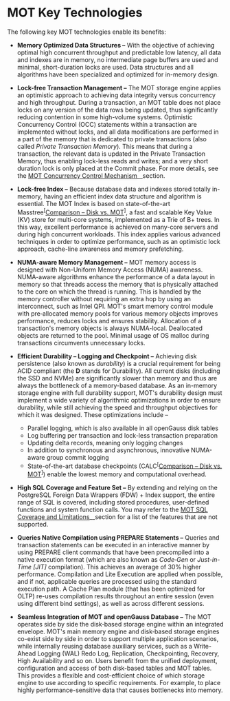 # MOT Key Technologies<a name="EN-US_TOPIC_0270171570"></a>

The following key MOT technologies enable its benefits:

-   **Memory Optimized Data Structures –**  With the objective of achieving optimal high concurrent throughput and predictable low latency, all data and indexes are in memory, no intermediate page buffers are used and minimal, short-duration locks are used. Data structures and all algorithms have been specialized and optimized for in-memory design.
-   **Lock-free Transaction Management –**  The MOT storage engine applies an optimistic approach to achieving data integrity versus concurrency and high throughput. During a transaction, an MOT table does not place locks on any version of the data rows being updated, thus significantly reducing contention in some high-volume systems. Optimistic Concurrency Control \(OCC\) statements within a transaction are implemented without locks, and all data modifications are performed in a part of the memory that is dedicated to private transactions \(also called  _Private Transaction Memory_\). This means that during a transaction, the relevant data is updated in the Private Transaction Memory, thus enabling lock-less reads and writes; and a very short duration lock is only placed at the Commit phase. For more details, see the  [MOT Concurrency Control Mechanism](mot-concurrency-control-mechanism.md)__section.
-   **Lock-free Index –**  Because database data and indexes stored totally in-memory, having an efficient index data structure and algorithm is essential. The MOT Index is based on state-of-the-art Masstree<sup>\[</sup>[Comparison – Disk vs. MOT](comparison-disk-vs-mot.md)<sup>\]</sup>, a fast and scalable Key Value \(KV\) store for multi-core systems, implemented as a Trie of B+ trees. In this way, excellent performance is achieved on many-core servers and during high concurrent workloads. This index applies various advanced techniques in order to optimize performance, such as an optimistic lock approach, cache-line awareness and memory prefetching.
-   **NUMA-aware Memory Management –**  MOT memory access is designed with Non-Uniform Memory Access \(NUMA\) awareness. NUMA-aware algorithms enhance the performance of a data layout in memory so that threads access the memory that is physically attached to the core on which the thread is running. This is handled by the memory controller without requiring an extra hop by using an interconnect, such as Intel QPI. MOT's smart memory control module with pre‑allocated memory pools for various memory objects improves performance, reduces locks and ensures stability. Allocation of a transaction's memory objects is always NUMA-local. Deallocated objects are returned to the pool. Minimal usage of OS malloc during transactions circumvents unnecessary locks.
-   **Efficient Durability – Logging and Checkpoint –**  Achieving disk persistence \(also known as  _durability_\) is a crucial requirement for being ACID compliant \(the  **D**  stands for Durability\). All current disks \(including the SSD and NVMe\) are significantly slower than memory and thus are always the bottleneck of a memory-based database. As an in-memory storage engine with full durability support, MOT's durability design must implement a wide variety of algorithmic optimizations in order to ensure durability, while still achieving the speed and throughput objectives for which it was designed. These optimizations include –
    -   Parallel logging, which is also available in all openGauss disk tables
    -   Log buffering per transaction and lock-less transaction preparation
    -   Updating delta records, meaning only logging changes
    -   In addition to synchronous and asynchronous, innovative NUMA-aware group commit logging
    -   State-of-the-art database checkpoints \(CALC<sup>\[</sup>[Comparison – Disk vs. MOT](comparison-disk-vs-mot.md)<sup>\]</sup>\) enable the lowest memory and computational overhead.


-   **High SQL Coverage and Feature Set –**  By extending and relying on the PostgreSQL Foreign Data Wrappers \(FDW\) + Index support, the entire range of SQL is covered, including stored procedures, user-defined functions and system function calls. You may refer to the  [MOT SQL Coverage and Limitations](mot-sql-coverage-and-limitations.md)__section for a list of the features that are not supported.
-   **Queries Native Compilation using PREPARE Statements –**  Queries and transaction statements can be executed in an interactive manner by using PREPARE client commands that have been precompiled into a native execution format \(which are also known as  _Code‑Gen_  or  _Just-in-Time \[JIT\]_  compilation\). This achieves an average of 30% higher performance. Compilation and Lite Execution are applied when possible, and if not, applicable queries are processed using the standard execution path. A Cache Plan module \(that has been optimized for OLTP\) re-uses compilation results throughout an entire session \(even using different bind settings\), as well as across different sessions.
-   **Seamless Integration of MOT and openGauss Database –**  The MOT operates side by side the disk‑based storage engine within an integrated envelope. MOT's main memory engine and disk‑based storage engines co-exist side by side in order to support multiple application scenarios, while internally reusing database auxiliary services, such as a Write-Ahead Logging \(WAL\) Redo Log, Replication, Checkpointing, Recovery, High Availability and so on. Users benefit from the unified deployment, configuration and access of both disk-based tables and MOT tables. This provides a flexible and cost-efficient choice of which storage engine to use according to specific requirements. For example, to place highly performance-sensitive data that causes bottlenecks into memory.

